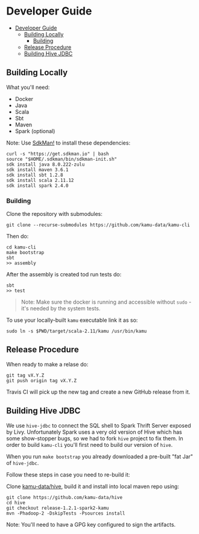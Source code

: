 # Developer Guide

- [Developer Guide](#developer-guide)
  - [Building Locally](#building-locally)
    - [Building](#building)
  - [Release Procedure](#release-procedure)
  - [Building Hive JDBC](#building-hive-jdbc)

## Building Locally

What you'll need:

* Docker
* Java
* Scala
* Sbt
* Maven
* Spark (optional)

Note: Use [SdkMan!](https://sdkman.io/) to install these dependencies:

```shell
curl -s "https://get.sdkman.io" | bash
source "$HOME/.sdkman/bin/sdkman-init.sh"
sdk install java 8.0.222-zulu
sdk install maven 3.6.1
sdk install sbt 1.2.8
sdk install scala 2.11.12
sdk install spark 2.4.0
```

### Building

Clone the repository with submodules:
```shell
git clone --recurse-submodules https://github.com/kamu-data/kamu-cli
```

Then do:

```shell
cd kamu-cli
make bootstrap
sbt
>> assembly
```

After the assembly is created tod run tests do:

```shell
sbt
>> test
```

> Note: Make sure the docker is running and accessible without `sudo` - it's needed by the system tests.

To use your locally-built `kamu` executable link it as so:

```shell
sudo ln -s $PWD/target/scala-2.11/kamu /usr/bin/kamu
```

## Release Procedure

When ready to make a relase do:

```shell
git tag vX.Y.Z
git push origin tag vX.Y.Z
```

Travis CI will pick up the new tag and create a new GitHub release from it.


## Building Hive JDBC

We use `hive-jdbc` to connect the SQL shell to Spark Thrift Server exposed by Livy. Unfortunately Spark uses a very old version of Hive which has some show-stopper bugs, so we had to fork `hive` project to fix them. In order to build `kamu-cli` you'll first need to build our version of `hive`.

When you run `make bootstrap` you already downloaded a pre-built "fat Jar" of `hive-jdbc`.

Follow these steps in case you need to re-build it:

Clone [kamu-data/hive](https://github.com/kamu-data/hive), build it and install into local maven repo using:

```shell
git clone https://github.com/kamu-data/hive
cd hive
git checkout release-1.2.1-spark2-kamu
mvn -Phadoop-2 -DskipTests -Psources install
```

Note: You'll need to have a GPG key configured to sign the artifacts.

